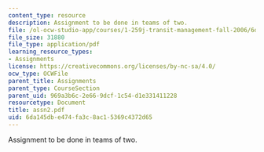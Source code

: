```yaml
---
content_type: resource
description: Assignment to be done in teams of two.
file: /ol-ocw-studio-app/courses/1-259j-transit-management-fall-2006/6da145dbe474fa3c8ac15369c4372d65_assn2.pdf
file_size: 31880
file_type: application/pdf
learning_resource_types:
- Assignments
license: https://creativecommons.org/licenses/by-nc-sa/4.0/
ocw_type: OCWFile
parent_title: Assignments
parent_type: CourseSection
parent_uid: 969a3b6c-2e66-9dcf-1c54-d1e331411228
resourcetype: Document
title: assn2.pdf
uid: 6da145db-e474-fa3c-8ac1-5369c4372d65
---
```

Assignment to be done in teams of two.